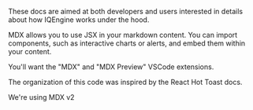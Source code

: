 These docs are aimed at both developers and users interested in details about how IQEngine works under the hood.

MDX allows you to use JSX in your markdown content. You can import components, such as interactive charts or alerts, and embed them within your content.

You'll want the "MDX" and "MDX Preview" VSCode extensions.

The organization of this code was inspired by the React Hot Toast docs.

We're using MDX v2
